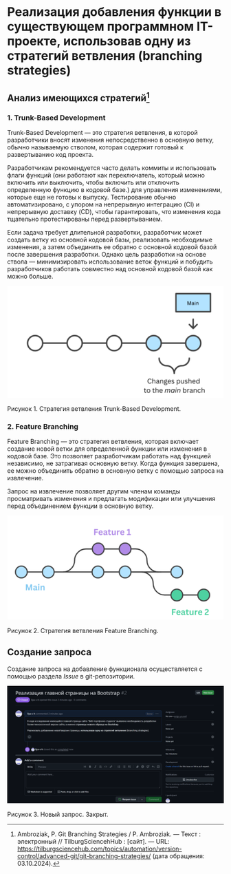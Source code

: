 # Реализация добавления функции в существующем программном IT-проекте, использовав одну из стратегий ветвления (branching strategies)
## Анализ имеющихся стратегий[^1]
[^1]: Ambroziak, P. Git Branching Strategies / P. Ambroziak. — Текст : электронный // TilburgSciencehHub : [сайт]. — URL: https://tilburgsciencehub.com/topics/automation/version-control/advanced-git/git-branching-strategies/ (дата обращения: 03.10.2024).
### 1. Trunk-Based Development

Trunk-Based Development — это стратегия ветвления, в которой разработчики вносят изменения непосредственно в основную ветку, обычно называемую стволом, которая содержит готовый к развертыванию код проекта.

Разработчикам рекомендуется часто делать коммиты и использовать флаги функций (они работают как переключатель, который можно включить или выключить, чтобы включить или отключить определенную функцию в кодовой базе.) для управления изменениями, которые еще не готовы к выпуску. Тестирование обычно автоматизировано, с упором на непрерывную интеграцию (CI) и непрерывную доставку (CD), чтобы гарантировать, что изменения кода тщательно протестированы перед развертыванием.

Если задача требует длительной разработки, разработчик может создать ветку из основной кодовой базы, реализовать необходимые изменения, а затем объединить ее обратно с основной кодовой базой после завершения разработки. Однако цель разработки на основе ствола — минимизировать использование веток функций и побудить разработчиков работать совместно над основной кодовой базой как можно больше.

![TBD](/4/2.png)

Рисунок 1. Стратегия ветвления Trunk-Based Development.

### 2. Feature Branching  

Feature Branching — это стратегия ветвления, которая включает создание новой ветки для определенной функции или изменения в кодовой базе. Это позволяет разработчикам работать над функцией независимо, не затрагивая основную ветку. Когда функция завершена, ее можно объединить обратно в основную ветку с помощью запроса на извлечение. 

Запрос на извлечение позволяет другим членам команды просматривать изменения и предлагать модификации или улучшения перед объединением функции в основную ветку.

![TBD](/4/3.png)

Рисунок 2. Стратегия ветвления Feature Branching.

## Создание запроса

Создание запроса на добавление функционала осуществляется с помощью раздела *Issue* в git-репозитории.

![TBD](/4/1.png)

Рисунок 3. Новый запрос. Закрыт.